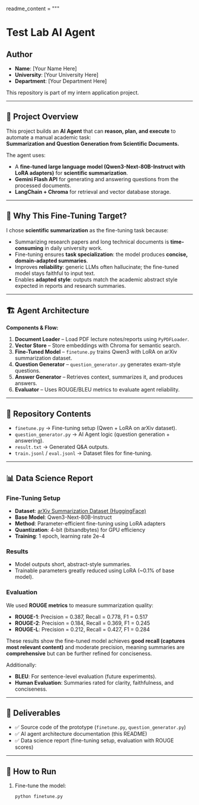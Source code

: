 readme_content = """
# Test Lab AI Agent

## Author
- **Name**: [Your Name Here]
- **University**: [Your University Here]
- **Department**: [Your Department Here]

This repository is part of my intern application project.

---

## 📌 Project Overview
This project builds an **AI Agent** that can **reason, plan, and execute** to automate a manual academic task:  
**Summarization and Question Generation from Scientific Documents.**

The agent uses:
- A **fine-tuned large language model (Qwen3-Next-80B-Instruct with LoRA adapters)** for **scientific summarization**.  
- **Gemini Flash API** for generating and answering questions from the processed documents.  
- **LangChain + Chroma** for retrieval and vector database storage.  

---

## 🎯 Why This Fine-Tuning Target?
I chose **scientific summarization** as the fine-tuning task because:
- Summarizing research papers and long technical documents is **time-consuming** in daily university work.  
- Fine-tuning ensures **task specialization**: the model produces **concise, domain-adapted summaries**.  
- Improves **reliability**: generic LLMs often hallucinate; the fine-tuned model stays faithful to input text.  
- Enables **adapted style**: outputs match the academic abstract style expected in reports and research summaries.  

---

## 🏗️ Agent Architecture
**Components & Flow:**
1. **Document Loader** – Load PDF lecture notes/reports using `PyPDFLoader`.  
2. **Vector Store** – Store embeddings with Chroma for semantic search.  
3. **Fine-Tuned Model** – `finetune.py` trains Qwen3 with LoRA on arXiv summarization dataset.  
4. **Question Generator** – `question_generator.py` generates exam-style questions.  
5. **Answer Generator** – Retrieves context, summarizes it, and produces answers.  
6. **Evaluator** – Uses ROUGE/BLEU metrics to evaluate agent reliability.  

---

## 📂 Repository Contents
- `finetune.py` → Fine-tuning setup (Qwen + LoRA on arXiv dataset).  
- `question_generator.py` → AI Agent logic (question generation + answering).  
- `result.txt` → Generated Q&A outputs.  
- `train.jsonl` / `eval.jsonl` → Dataset files for fine-tuning.  

---

## 📊 Data Science Report

### Fine-Tuning Setup
- **Dataset**: [arXiv Summarization Dataset (HuggingFace)](https://huggingface.co/datasets/ccdv/arxiv-summarization)  
- **Base Model**: Qwen3-Next-80B-Instruct  
- **Method**: Parameter-efficient fine-tuning using LoRA adapters  
- **Quantization**: 4-bit (bitsandbytes) for GPU efficiency  
- **Training**: 1 epoch, learning rate 2e-4  

### Results
- Model outputs short, abstract-style summaries.  
- Trainable parameters greatly reduced using LoRA (~0.1% of base model).  

### Evaluation
We used **ROUGE metrics** to measure summarization quality:  

- **ROUGE-1**: Precision = 0.387, Recall = 0.778, F1 = 0.517  
- **ROUGE-2**: Precision = 0.184, Recall = 0.369, F1 = 0.245  
- **ROUGE-L**: Precision = 0.212, Recall = 0.427, F1 = 0.284  

These results show the fine-tuned model achieves **good recall (captures most relevant content)** and moderate precision, meaning summaries are **comprehensive** but can be further refined for conciseness.  

Additionally:
- **BLEU**: For sentence-level evaluation (future experiments).  
- **Human Evaluation**: Summaries rated for clarity, faithfulness, and conciseness.  

---

## 🚀 Deliverables
- ✅ Source code of the prototype (`finetune.py`, `question_generator.py`)  
- ✅ AI agent architecture documentation (this README)  
- ✅ Data science report (fine-tuning setup, evaluation with ROUGE scores)  

---

## 🔧 How to Run
1. Fine-tune the model:
   ```bash
   python finetune.py
